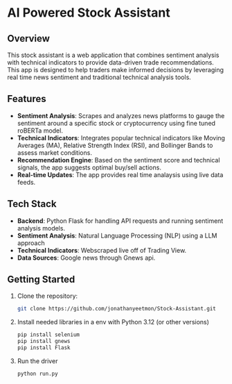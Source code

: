 # AI Powered Stock Assistant
## Overview

This stock assistant is a web application that combines sentiment analysis with technical indicators to provide data-driven trade recommendations. This app is designed to help traders make informed decisions by leveraging real time news sentiment and traditional technical analysis tools.

## Features

- **Sentiment Analysis**: Scrapes and analyzes news platforms to gauge the sentiment around a specific stock or cryptocurrency using fine tuned roBERTa model.
- **Technical Indicators**: Integrates popular technical indicators like Moving Averages (MA), Relative Strength Index (RSI), and Bollinger Bands to assess market conditions.
- **Recommendation Engine**: Based on the sentiment score and technical signals, the app suggests optimal buy/sell actions.
- **Real-time Updates**: The app provides real time analaysis using live data feeds.

## Tech Stack

- **Backend**: Python Flask for handling API requests and running sentiment analysis models.
- **Sentiment Analysis**: Natural Language Processing (NLP) using a LLM approach
- **Technical Indicators**: Webscraped live off of Trading View.
- **Data Sources**: Google news through Gnews api.

## Getting Started

1. Clone the repository:

   ```bash
   git clone https://github.com/jonathanyeetmon/Stock-Assistant.git

2. Install needed libraries in a env with Python 3.12 (or other versions)

    ```bash
    pip install selenium
    pip install gnews
    pip install Flask

3. Run the driver
   ```bash
   python run.py
   ```
